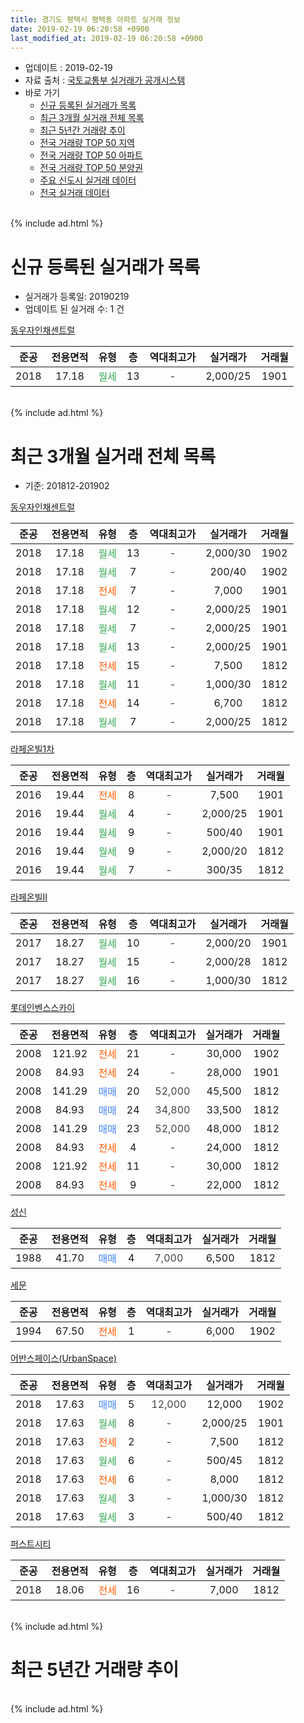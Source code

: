 ```yaml
---
title: 경기도 평택시 평택동 아파트 실거래 정보
date: 2019-02-19 06:20:58 +0900
last_modified_at: 2019-02-19 06:20:58 +0900
---
```


* 업데이트 : 2019-02-19
* 자료 출처 : [국토교통부 실거래가 공개시스템](http://rt.molit.go.kr)
* 바로 가기
    * [신규 등록된 실거래가 목록](#신규-등록된-실거래가-목록)
    * [최근 3개월 실거래 전체 목록](#최근-3개월-실거래-전체-목록)
    * [최근 5년간 거래량 추이](#최근-5년간-거래량-추이)
    * [전국 거래량 TOP 50 지역](https://inasie.github.io/apt-trade-info/최근-3개월-전국에서-가장-거래가-많이-발생한-지역)
    * [전국 거래량 TOP 50 아파트](https://inasie.github.io/apt-trade-info/최근-3개월-전국에서-가장-거래가-많이-발생한-아파트)
    * [전국 거래량 TOP 50 분양권](https://inasie.github.io/apt-trade-info/최근-3개월-전국에서-가장-거래가-많이-발생한-분양권)
    * [주요 신도시 실거래 데이터](https://inasie.github.io/apt-trade-info/주요-신도시)
    * [전국 실거래 데이터](https://inasie.github.io/apt-trade-info/전국)
<br>
{% include ad.html %}
<br>

# 신규 등록된 실거래가 목록
* 실거래가 등록일: 20190219
* 업데이트 된 실거래 수: 1 건


[동우자인채센트럴](https://search.naver.com/search.naver?query=%EA%B2%BD%EA%B8%B0%EB%8F%84+%ED%8F%89%ED%83%9D%EC%8B%9C+%ED%8F%89%ED%83%9D%EB%8F%99+%EB%8F%99%EC%9A%B0%EC%9E%90%EC%9D%B8%EC%B1%84%EC%84%BC%ED%8A%B8%EB%9F%B4)

|준공|전용면적|유형|층|역대최고가|실거래가|거래월|
|:---:|:---:|:---:|:---:|:---:|:---:|:---:|
|2018|17.18|<span style="color:#34a853">월세</span>|13|<span style="color:#444444">-</span>|2,000/25|1901|


<br>
{% include ad.html %}
<br>

# 최근 3개월 실거래 전체 목록
* 기준: 201812-201902


[동우자인채센트럴](https://search.naver.com/search.naver?query=%EA%B2%BD%EA%B8%B0%EB%8F%84+%ED%8F%89%ED%83%9D%EC%8B%9C+%ED%8F%89%ED%83%9D%EB%8F%99+%EB%8F%99%EC%9A%B0%EC%9E%90%EC%9D%B8%EC%B1%84%EC%84%BC%ED%8A%B8%EB%9F%B4)

|준공|전용면적|유형|층|역대최고가|실거래가|거래월|
|:---:|:---:|:---:|:---:|:---:|:---:|:---:|
|2018|17.18|<span style="color:#34a853">월세</span>|13|<span style="color:#444444">-</span>|2,000/30|1902|
|2018|17.18|<span style="color:#34a853">월세</span>|7|<span style="color:#444444">-</span>|200/40|1902|
|2018|17.18|<span style="color:#ff5a00">전세</span>|7|<span style="color:#444444">-</span>|7,000|1901|
|2018|17.18|<span style="color:#34a853">월세</span>|12|<span style="color:#444444">-</span>|2,000/25|1901|
|2018|17.18|<span style="color:#34a853">월세</span>|7|<span style="color:#444444">-</span>|2,000/25|1901|
|2018|17.18|<span style="color:#34a853">월세</span>|13|<span style="color:#444444">-</span>|2,000/25|1901|
|2018|17.18|<span style="color:#ff5a00">전세</span>|15|<span style="color:#444444">-</span>|7,500|1812|
|2018|17.18|<span style="color:#34a853">월세</span>|11|<span style="color:#444444">-</span>|1,000/30|1812|
|2018|17.18|<span style="color:#ff5a00">전세</span>|14|<span style="color:#444444">-</span>|6,700|1812|
|2018|17.18|<span style="color:#34a853">월세</span>|7|<span style="color:#444444">-</span>|2,000/25|1812|

[라페온빌1차](https://search.naver.com/search.naver?query=%EA%B2%BD%EA%B8%B0%EB%8F%84+%ED%8F%89%ED%83%9D%EC%8B%9C+%ED%8F%89%ED%83%9D%EB%8F%99+%EB%9D%BC%ED%8E%98%EC%98%A8%EB%B9%8C1%EC%B0%A8)

|준공|전용면적|유형|층|역대최고가|실거래가|거래월|
|:---:|:---:|:---:|:---:|:---:|:---:|:---:|
|2016|19.44|<span style="color:#ff5a00">전세</span>|8|<span style="color:#444444">-</span>|7,500|1901|
|2016|19.44|<span style="color:#34a853">월세</span>|4|<span style="color:#444444">-</span>|2,000/25|1901|
|2016|19.44|<span style="color:#34a853">월세</span>|9|<span style="color:#444444">-</span>|500/40|1901|
|2016|19.44|<span style="color:#34a853">월세</span>|9|<span style="color:#444444">-</span>|2,000/20|1812|
|2016|19.44|<span style="color:#34a853">월세</span>|7|<span style="color:#444444">-</span>|300/35|1812|

[라페온빌II](https://search.naver.com/search.naver?query=%EA%B2%BD%EA%B8%B0%EB%8F%84+%ED%8F%89%ED%83%9D%EC%8B%9C+%ED%8F%89%ED%83%9D%EB%8F%99+%EB%9D%BC%ED%8E%98%EC%98%A8%EB%B9%8CII)

|준공|전용면적|유형|층|역대최고가|실거래가|거래월|
|:---:|:---:|:---:|:---:|:---:|:---:|:---:|
|2017|18.27|<span style="color:#34a853">월세</span>|10|<span style="color:#444444">-</span>|2,000/20|1901|
|2017|18.27|<span style="color:#34a853">월세</span>|15|<span style="color:#444444">-</span>|2,000/28|1812|
|2017|18.27|<span style="color:#34a853">월세</span>|16|<span style="color:#444444">-</span>|1,000/30|1812|

[롯데인벤스스카이](https://search.naver.com/search.naver?query=%EA%B2%BD%EA%B8%B0%EB%8F%84+%ED%8F%89%ED%83%9D%EC%8B%9C+%ED%8F%89%ED%83%9D%EB%8F%99+%EB%A1%AF%EB%8D%B0%EC%9D%B8%EB%B2%A4%EC%8A%A4%EC%8A%A4%EC%B9%B4%EC%9D%B4)

|준공|전용면적|유형|층|역대최고가|실거래가|거래월|
|:---:|:---:|:---:|:---:|:---:|:---:|:---:|
|2008|121.92|<span style="color:#ff5a00">전세</span>|21|<span style="color:#444444">-</span>|30,000|1902|
|2008|84.93|<span style="color:#ff5a00">전세</span>|24|<span style="color:#444444">-</span>|28,000|1901|
|2008|141.29|<span style="color:#4285f3">매매</span>|20|<span style="color:#444444">52,000</span>|45,500|1812|
|2008|84.93|<span style="color:#4285f3">매매</span>|24|<span style="color:#444444">34,800</span>|33,500|1812|
|2008|141.29|<span style="color:#4285f3">매매</span>|23|<span style="color:#444444">52,000</span>|48,000|1812|
|2008|84.93|<span style="color:#ff5a00">전세</span>|4|<span style="color:#444444">-</span>|24,000|1812|
|2008|121.92|<span style="color:#ff5a00">전세</span>|11|<span style="color:#444444">-</span>|30,000|1812|
|2008|84.93|<span style="color:#ff5a00">전세</span>|9|<span style="color:#444444">-</span>|22,000|1812|

[성신](https://search.naver.com/search.naver?query=%EA%B2%BD%EA%B8%B0%EB%8F%84+%ED%8F%89%ED%83%9D%EC%8B%9C+%ED%8F%89%ED%83%9D%EB%8F%99+%EC%84%B1%EC%8B%A0)

|준공|전용면적|유형|층|역대최고가|실거래가|거래월|
|:---:|:---:|:---:|:---:|:---:|:---:|:---:|
|1988|41.70|<span style="color:#4285f3">매매</span>|4|<span style="color:#444444">7,000</span>|6,500|1812|

[세문](https://search.naver.com/search.naver?query=%EA%B2%BD%EA%B8%B0%EB%8F%84+%ED%8F%89%ED%83%9D%EC%8B%9C+%ED%8F%89%ED%83%9D%EB%8F%99+%EC%84%B8%EB%AC%B8)

|준공|전용면적|유형|층|역대최고가|실거래가|거래월|
|:---:|:---:|:---:|:---:|:---:|:---:|:---:|
|1994|67.50|<span style="color:#ff5a00">전세</span>|1|<span style="color:#444444">-</span>|6,000|1902|

[어반스페이스(UrbanSpace)](https://search.naver.com/search.naver?query=%EA%B2%BD%EA%B8%B0%EB%8F%84+%ED%8F%89%ED%83%9D%EC%8B%9C+%ED%8F%89%ED%83%9D%EB%8F%99+%EC%96%B4%EB%B0%98%EC%8A%A4%ED%8E%98%EC%9D%B4%EC%8A%A4%28UrbanSpace%29)

|준공|전용면적|유형|층|역대최고가|실거래가|거래월|
|:---:|:---:|:---:|:---:|:---:|:---:|:---:|
|2018|17.63|<span style="color:#4285f3">매매</span>|5|<span style="color:#444444">12,000</span>|12,000|1902|
|2018|17.63|<span style="color:#34a853">월세</span>|8|<span style="color:#444444">-</span>|2,000/25|1901|
|2018|17.63|<span style="color:#ff5a00">전세</span>|2|<span style="color:#444444">-</span>|7,500|1812|
|2018|17.63|<span style="color:#34a853">월세</span>|6|<span style="color:#444444">-</span>|500/45|1812|
|2018|17.63|<span style="color:#ff5a00">전세</span>|6|<span style="color:#444444">-</span>|8,000|1812|
|2018|17.63|<span style="color:#34a853">월세</span>|3|<span style="color:#444444">-</span>|1,000/30|1812|
|2018|17.63|<span style="color:#34a853">월세</span>|3|<span style="color:#444444">-</span>|500/40|1812|

[퍼스트시티](https://search.naver.com/search.naver?query=%EA%B2%BD%EA%B8%B0%EB%8F%84+%ED%8F%89%ED%83%9D%EC%8B%9C+%ED%8F%89%ED%83%9D%EB%8F%99+%ED%8D%BC%EC%8A%A4%ED%8A%B8%EC%8B%9C%ED%8B%B0)

|준공|전용면적|유형|층|역대최고가|실거래가|거래월|
|:---:|:---:|:---:|:---:|:---:|:---:|:---:|
|2018|18.06|<span style="color:#ff5a00">전세</span>|16|<span style="color:#444444">-</span>|7,000|1812|


<br>
{% include ad.html %}
<br>

# 최근 5년간 거래량 추이


<div style="width:100%;">
    <canvas id="deal_progress" height="200"></canvas>
</div>

<script>
new Chart(document.getElementById("deal_progress"), {
    type: 'line',
    data: {
        labels: ['201402','201403','201404','201405','201406','201407','201408','201409','201410','201411','201412','201501','201502','201503','201504','201505','201506','201507','201508','201509','201510','201511','201512','201601','201602','201603','201604','201605','201606','201607','201608','201609','201610','201611','201612','201701','201702','201703','201704','201705','201706','201707','201708','201709','201710','201711','201712','201801','201802','201803','201804','201805','201806','201807','201808','201809','201810','201811','201812','201901','201902'],
        datasets: [{
            label: '매매',
            pointRadius: 1,
            data: [8, 5, 8, 2, 2, 3, 6, 3, 11, 2, 2, 4, 6, 3, 6, 7, 6, 4, 3, 8, 6, 2, 1, 3, 0, 2, 5, 4, 3, 4, 3, 3, 4, 1, 4, 0, 2, 4, 2, 3, 4, 3, 3, 3, 3, 7, 2, 1, 2, 2, 0, 7, 7, 11, 5, 2, 3, 2, 4, 0, 1],
            borderColor: "rgba(255, 201, 14, 1)",
            backgroundColor: "rgba(255, 201, 14, 0.5)",
            fill: false,
            lineTension: 0
        },{
            label: '전월세',
            pointRadius: 1,
            data: [5, 5, 5, 2, 2, 3, 4, 1, 3, 3, 1, 4, 5, 0, 0, 3, 0, 4, 4, 3, 3, 1, 1, 4, 2, 0, 0, 1, 0, 3, 1, 2, 3, 1, 3, 5, 9, 3, 2, 5, 3, 2, 3, 15, 22, 9, 3, 7, 13, 1, 4, 5, 8, 13, 12, 15, 21, 13, 17, 10, 4],
            borderColor: "rgba(0, 141, 185, 1)",
            backgroundColor: "rgba(0, 141, 185, 0.5)",
            fill: false,
            lineTension: 0
        }
        ]
    },
    options: {
        responsive: true,
        title: {
            display: false
        },
        tooltips: {
            mode: 'index',
            intersect: false
        },
        hover: {
            mode: 'nearest',
            intersect: true
        },
        scales: {
            xAxes: [{
                display: true,
                scaleLabel: {
                    display: true,
                    labelString: '년/월'
                }
            }],
            yAxes: [{
                display: true,
                ticks: {
                    suggestedMin: 0,
                },
                scaleLabel: {
                    display: true,
                    labelString: '실거래 수'
                }
            }]
        }
    }
});

</script>


<br>
{% include ad.html %}
<br>

